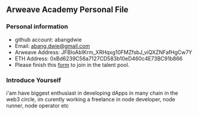 ## Arweave Academy Personal File

### Personal information

- github account: abangdwie
- Email: abang.dwie@gmail.com
- Arweave Address: JFBIoAbIKrm_XRHqxg10FMZfsbJ_viQXZNFafHgCw7Y
- ETH Address: 0xBd6239C56a7127CD583b10eD460c4E73BC91b866
- Please finish this [form](https://docs.google.com/forms/d/e/1FAIpQLSfWA5fIIcBgmRppm3jNz5vmf9Mai_QMVil-2pO4r7YKn_Zhtw/viewform?usp=sf_link) to join in the talent pool.

### Introduce Yourself
 i'am have biggest enthusiast in developing dApps in many chain in the web3 circle, im curently working a freelance in node developer, node runner, node operator etc
